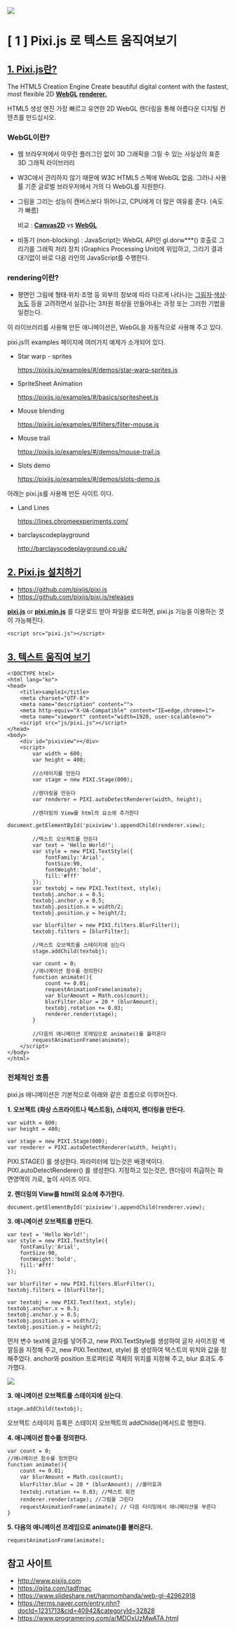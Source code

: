 

![](https://camo.githubusercontent.com/eae4496331dc8533db7c7ff8879c0d6a12da2282/687474703a2f2f706978696a732e646f776e6c6f61642f706978696a732d62616e6e65722e706e67)

# [ 1 ] Pixi.js 로 텍스트 움직여보기

## <u>1. Pixi.js란?</u>

The HTML5 Creation Engine
Create beautiful digital content with the fastest, most flexible 2D <u>**WebGL**</u> **<u>renderer.</u>**

HTML5 생성 엔진
가장 빠르고 유연한 2D WebGL 렌더링을 통해 아름다운 디지털 컨텐츠를 만드십시오.

### WebGL이란?

- 웹 브라우저에서 아무런 플러그인 없이 3D 그래픽을 그릴 수 있는 사실상의 표준 3D 그래픽 라이브러리

- W3C에서 관리하지 않기 때문에 W3C HTML5 스펙에 WebGL 없음. 그러나 사용률 기준 글로벌 브라우저에서 거의 다 WebGL를 지원한다.

- 그림을 그리는 성능이 캔버스보다 뛰어나고, CPU에게 더 많은 여유를 준다. (속도가 빠름)

  비교 : **[Canvas2D](http://hanmomhanda.github.io/WebGL-Study/src/practice/canvas2D-Rect.html)** vs **[WebGL](http://hanmomhanda.github.io/WebGL-Study/src/practice/Shifting-Multiple-Triangles-Opt.html)**

- 비동기 (non-blocking) : JavaScript는 WebGL API인 gl.dorw***() 호출로 그리기를 그래픽 처리 장치 (Graphics Processing Unit)에 위임하고, 그리기 결과 대기없이 바로 다음 라인의 JavaScript를 수행한다.

### rendering이란?

- 평면인 그림에 형태·위치·조명 등 외부의 정보에 따라 다르게 나타나는 [그림자](https://terms.naver.com/entry.nhn?docId=1069294&ref=y)·[색상](https://terms.naver.com/entry.nhn?docId=1110296&ref=y)·[농도](https://terms.naver.com/entry.nhn?docId=1077651&ref=y) 등을 고려하면서 실감나는 3차원 화상을 만들어내는 과정 또는 그러한 기법을 일컫는다.

이 라이브러리를 사용해 만든 애니메이션은, WebGL을 자동적으로 사용해 주고 있다.

pixi.js의 examples 페이지에 여러가지 예제가 소개되어 있다.

- Star warp - sprites

  https://pixijs.io/examples/#/demos/star-warp-sprites.js
  
- SpriteSheet Animation

  https://pixijs.io/examples/#/basics/spritesheet.js  

- Mouse blending

  https://pixijs.io/examples/#/filters/filter-mouse.js

- Mouse trail

  https://pixijs.io/examples/#/demos/mouse-trail.js

- Slots demo

  https://pixijs.io/examples/#/demos/slots-demo.js
  
아래는 pixi.js를 사용해 만든 사이트 이다.

- Land Lines

  https://lines.chromeexperiments.com/
  
- barclayscodeplayground

  http://barclayscodeplayground.co.uk/

## <u>2. Pixi.js 설치하기</u>

- https://github.com/pixijs/pixi.js
- https://github.com/pixijs/pixi.js/releases

[**pixi.js**](https://github.com/pixijs/pixi.js/releases/download/v4.8.3/pixi.js) or [**pixi.min.js**](https://github.com/pixijs/pixi.js/releases/download/v4.8.3/pixi.min.js) 를 다운로드 받아 파일을 로드하면, pixi.js 기능을 이용하는 것이 가능해진다.

```
<script src="pixi.js"></script>
```

## <u>3. 텍스트 움직여 보기</u>

```
<!DOCTYPE html>
<html lang="ko">
<head>
	<title>sample1</title>
	<meta charset="UTF-8">
	<meta name="description" content="">
	<meta http-equiv="X-UA-Compatible" content="IE=edge,chrome=1">
	<meta name="viewport" content="width=1920, user-scalable=no">
	<script src="js/pixi.js"></script>
</head>
<body>
	<div id="pixiview"></div>
	<script>	
		var width = 600;
		var height = 400;

		//스테이지를 만든다
		var stage = new PIXI.Stage(000);

		//렌더링을 만든다
		var renderer = PIXI.autoDetectRenderer(width, height);

		//렌더링의 View를 html의 요소에 추가한다
		document.getElementById('pixiview').appendChild(renderer.view);

		//텍스트 오브젝트를 만든다
		var text = 'Hello World!';
		var style = new PIXI.TextStyle({
			fontFamily:'Arial',
			fontSize:90,
			fontWeight:'bold',
			fill:'#fff'
		});
		var textobj = new PIXI.Text(text, style);
		textobj.anchor.x = 0.5;
		textobj.anchor.y = 0.5;
		textobj.position.x = width/2;
		textobj.position.y = height/2;

		var blurFilter = new PIXI.filters.BlurFilter();
		textobj.filters = [blurFilter];		
		
		//텍스트 오브젝트를 스테이지에 싣는다
		stage.addChild(textobj);

		var count = 0;
		//애니메이션 함수를 정의한다
		function animate(){
			count += 0.01;
			requestAnimationFrame(animate);			
			var blurAmount = Math.cos(count);
			blurFilter.blur = 20 * (blurAmount);			
			textobj.rotation += 0.03;
			renderer.render(stage);			
		}
		
		//다음의 애니메이션 프레임으로 animate()를 불러온다
		requestAnimationFrame(animate);	
	</script>
</body>
</html>
```

### 전체적인 흐름 

pixi.js 애니메이션은 기본적으로 아래와 같은 흐름으로 이루어진다.

**1. 오브젝트 (화상 스프라이트나 텍스트등), 스테이지, 렌더링을 만든다.**

```
var width = 600;
var height = 400;

var stage = new PIXI.Stage(000);
var renderer = PIXI.autoDetectRenderer(width, height);
```

PIXI.STAGE() 를 생성한다. 파라미터에 있는것은 배경색이다.
PIXI.autoDetectRenderer() 를 생성한다.
지정하고 있는것은, 렌더링이 취급하는 화면영역의 가로, 높이 사이즈 이다.

**2. 렌더링의 View를 html의 요소에 추가한다.**

```
document.getElementById('pixiview').appendChild(renderer.view);
```

**3. 애니메이션 오브젝트를 만든다.**

```
var text = 'Hello World!';
var style = new PIXI.TextStyle({
    fontFamily:'Arial',
    fontSize:90,
    fontWeight:'bold',
    fill:'#fff'
});

var blurFilter = new PIXI.filters.BlurFilter();
textobj.filters = [blurFilter];	

var textobj = new PIXI.Text(text, style);
textobj.anchor.x = 0.5;
textobj.anchor.y = 0.5;
textobj.position.x = width/2;
textobj.position.y = height/2;
```

먼저 변수 text에 글자를 넣어주고, new PIXI.TextStyle를 생성하여 글자 사이즈랑 색깔등을 지정해 주고, new PIXI.Text(text, style) 를 생성하여 텍스트의 위치와 값을 정해주었다. anchor와 position 프로퍼티로 객체의 위치를 지정해 주고, blur 효과도 추가했다.

![](https://raw.githubusercontent.com/ina-park/study/master/d2/1_Pixi.js/local/images/img1.png)

**3. 애니메이션 오브젝트를 스테이지에 싣는다**.

```
stage.addChild(textobj);
```

오브젝트 스테이지 등록은 스테이지 오브젝트의 addChilde()메서드로 행한다.

**4. 애니메이션 함수를 정의한다.**

```
var count = 0;
//애니메이션 함수를 정의한다
function animate(){
    count += 0.01;
    var blurAmount = Math.cos(count);
    blurFilter.blur = 20 * (blurAmount); //블러효과			
    textobj.rotation += 0.03; //텍스트 회전
    renderer.render(stage); //그림을 그린다
    requestAnimationFrame(animate); // 다음 타이밍에서 애니메이션을 부른다
}
```

**5. 다음의 애니메이션 프레임으로 animate()를 불러온다.**

```
requestAnimationFrame(animate);	
```



## 참고 사이트

- http://www.pixijs.com
- https://qiita.com/tadfmac
- https://www.slideshare.net/hanmomhanda/web-gl-42962918
- https://terms.naver.com/entry.nhn?docId=1231713&cid=40942&categoryId=32828
- https://www.programering.com/a/MDOxUzMwATA.html
